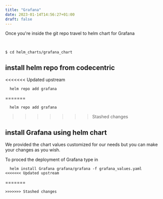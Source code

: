 ```yaml
---
title: "Grafana"
date: 2023-01-14T14:56:27+01:00
draft: false
---
```


Once you're inside the git repo travel to helm chart for Grafana

<br>

  `$ cd helm_charts/grafana_chart` 
<br>

## install helm repo from codecentric 
<<<<<<< Updated upstream

```
  helm repo add grafana
```

=======
```
  helm repo add grafana
```
>>>>>>> Stashed changes
## install Grafana using helm chart

We provided the chart values customized for our needs but you can make your changes as you wish.

To proced the deployment of Grafana type in
```
  helm install Grafana grafana/grafana -f grafana_values.yaml
<<<<<<< Updated upstream
```
=======
```
>>>>>>> Stashed changes
